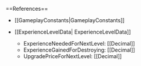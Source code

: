 ==References==
 * [[GameplayConstants|GameplayConstants]]

 * [[ExperienceLevelData| ExperienceLevelData]]
   * ExperienceNeededForNextLevel: [[Decimal]]
   * ExperienceGainedForDestroying: [[Decimal]]
   * UpgradePriceForNextLevel: [[Decimal]]


